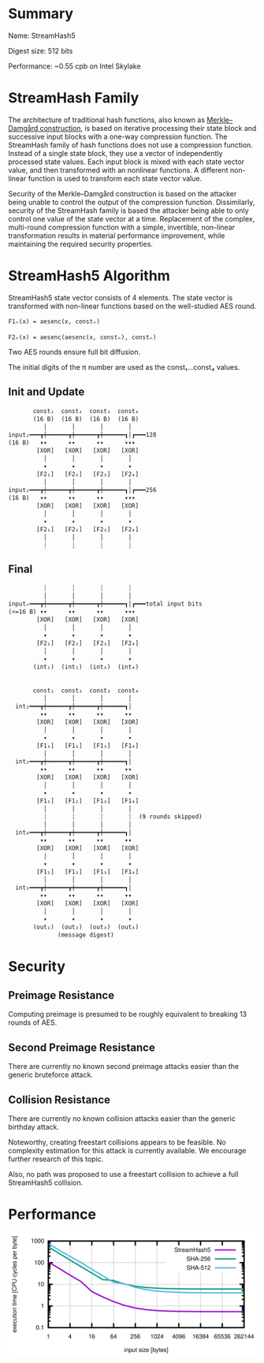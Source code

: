 # Summary

Name: StreamHash5

Digest size: 512 bits

Performance: ~0.55 cpb on Intel Skylake

# StreamHash Family

The architecture of traditional hash functions, also known as [Merkle–Damgård
construction](https://en.wikipedia.org/wiki/Merkle%E2%80%93Damg%C3%A5rd_construction),
is based on iterative processing their state block and successive input blocks
with a one-way compression function.  The StreamHash family of hash functions
does not use a compression function.  Instead of a single state block, they use
a vector of independently processed state values.  Each input block is mixed
with each state vector value, and then transformed with an nonlinear functions.
A different non-linear function is used to transform each state vector value.

Security of the Merkle–Damgård construction is based on the attacker being
unable to control the output of the compression function.  Dissimilarly,
security of the StreamHash family is based the attacker being able to only
control one value of the state vector at a time.  Replacement of the complex,
multi-round compression function with a simple, invertible, non-linear
transformation results in material performance improvement, while maintaining
the required security properties.

# StreamHash5 Algorithm

StreamHash5 state vector consists of 4 elements.  The state vector is
transformed with non-linear functions based on the well-studied AES round.

    F1ₙ(x) = aesenc(x, constₙ)

    F2ₙ(x) = aesenc(aesenc(x, constₙ), constₙ)

Two AES rounds ensure full bit diffusion.

The initial digits of the π number are used as the const₁…const₄ values.

## Init and Update

<!-- ![StreamHash5 Computation Flow](/docs/streamhash5_flow.png) -->

           const₁  const₂  const₃  const₄
           (16 B)  (16 B)  (16 B)  (16 B)
              │       │       │       │
    input₁━━━┳┿━━━━━━┳┿━━━━━━┳┿━━━━━━┓│┏━━━128
    (16 B)   ▾▾      ▾▾      ▾▾      ▾▾▾
            [XOR]   [XOR]   [XOR]   [XOR]
              │       │       │       │
              ▾       ▾       ▾       ▾
            [F2₁]   [F2₂]   [F2₃]   [F2₄]
              │       │       │       │
    input₂━━━┳┿━━━━━━┳┿━━━━━━┳┿━━━━━━┓│┏━━━256
    (16 B)   ▾▾      ▾▾      ▾▾      ▾▾▾
            [XOR]   [XOR]   [XOR]   [XOR]
              │       │       │       │
              ▾       ▾       ▾       ▾
            [F2₁]   [F2₂]   [F2₃]   [F2₄]
              │       │       │       │
              ┊       ┊       ┊       ┊

## Final

              ┊       ┊       ┊       ┊
              │       │       │       │
    inputₙ━━━┳┿━━━━━━┳┿━━━━━━┳┿━━━━━━┓│┏━━━total input bits
    (<=16 B) ▾▾      ▾▾      ▾▾      ▾▾▾
            [XOR]   [XOR]   [XOR]   [XOR]
              │       │       │       │
              ▾       ▾       ▾       ▾
            [F2₁]   [F2₂]   [F2₃]   [F2₄]
              │       │       │       │
              ▾       ▾       ▾       ▾
           (int₁)  (int₂)  (int₃)  (int₄)


           const₁  const₂  const₃  const₄
              │       │       │       │
      int₁━━━┳┿━━━━━━┳┿━━━━━━┳┿━━━━━━┓│
             ▾▾      ▾▾      ▾▾      ▾▾
            [XOR]   [XOR]   [XOR]   [XOR]
              │       │       │       │
              ▾       ▾       ▾       ▾
            [F1₁]   [F1₂]   [F1₃]   [F1₄]
              │       │       │       │
      int₂━━━┳┿━━━━━━┳┿━━━━━━┳┿━━━━━━┓│
             ▾▾      ▾▾      ▾▾      ▾▾
            [XOR]   [XOR]   [XOR]   [XOR]
              │       │       │       │
              ▾       ▾       ▾       ▾
            [F1₁]   [F1₂]   [F1₃]   [F1₄]
              │       │       │       │
              ┊       ┊       ┊       ┊  (9 rounds skipped)
              │       │       │       │
      int₄━━━┳┿━━━━━━┳┿━━━━━━┳┿━━━━━━┓│
             ▾▾      ▾▾      ▾▾      ▾▾
            [XOR]   [XOR]   [XOR]   [XOR]
              │       │       │       │
              ▾       ▾       ▾       ▾
            [F1₁]   [F1₂]   [F1₃]   [F1₄]
              │       │       │       │
      int₁━━━┳┿━━━━━━┳┿━━━━━━┳┿━━━━━━┓│
             ▾▾      ▾▾      ▾▾      ▾▾
            [XOR]   [XOR]   [XOR]   [XOR]
              │       │       │       │
              ▾       ▾       ▾       ▾
           (out₁)  (out₂)  (out₃)  (out₄)
                  (message digest)

# Security

## Preimage Resistance

Computing preimage is presumed to be roughly equivalent to breaking 13 rounds of AES.

## Second Preimage Resistance

There are currently no known second preimage attacks easier than the generic bruteforce attack.

## Collision Resistance

There are currently no known collision attacks easier than the generic birthday attack.

Noteworthy, creating freestart collisions appears to be feasible.  No
complexity estimation for this attack is currently available.  We encourage
further research of this topic.

Also, no path was proposed to use a freestart collision to achieve a full
StreamHash5 collision.

# Performance

![StreamHash5 performance](/tests/performance.svg)
